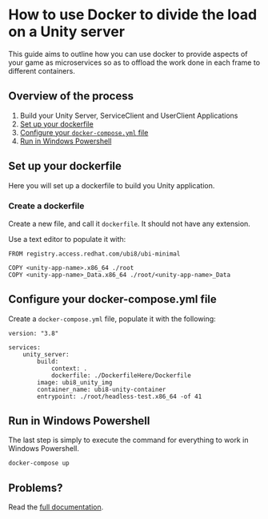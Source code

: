 # How to use Docker to divide the load on a Unity server
This guide aims to outline how you can use docker to provide aspects of your game as microservices so as to offload the work done in each frame to different containers.

## Overview of the process
1. Build your Unity Server, ServiceClient and UserClient Applications
2. [Set up your dockerfile](#set-up-your-dockerfile)
3. [Configure your ```docker-compose.yml``` file](#configure-your-docker-compose.yml-file)
4. [Run in Windows Powershell](#run-in-windows-powershell)

## Set up your dockerfile
Here you will set up a dockerfile to build you Unity application.

### Create a dockerfile
Create a new file, and call it ```dockerfile```. It should not have any extension.

Use a text editor to populate it with:

    FROM registry.access.redhat.com/ubi8/ubi-minimal

    COPY <unity-app-name>.x86_64 ./root
    COPY <unity-app-name>_Data.x86_64 ./root/<unity-app-name>_Data

## Configure your docker-compose.yml file
Create a ```docker-compose.yml``` file, populate it with the following:

    version: "3.8"

    services:
        unity_server:
            build:
                context: .
                dockerfile: ./DockerfileHere/Dockerfile
            image: ubi8_unity_img
            container_name: ubi8-unity-container
            entrypoint: ./root/headless-test.x86_64 -of 41

## Run in Windows Powershell
The last step is simply to execute the command for everything to work in Windows Powershell.

    docker-compose up

## Problems?
Read the [full documentation](https://github.com/RyanTanWJ/Useful-Files/tree/master/DockerDocumentation/ServerClientExample).

